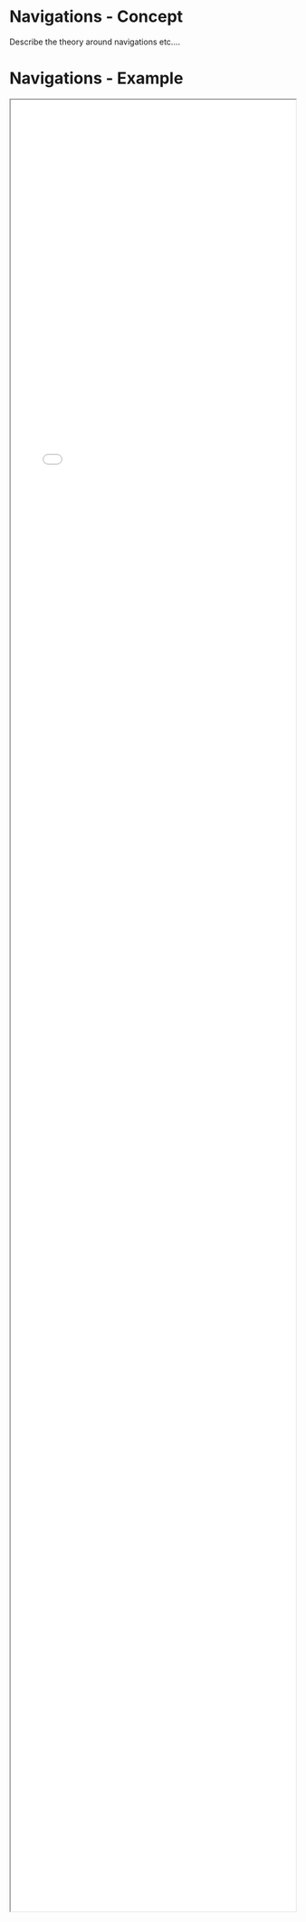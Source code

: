# Navigations - Concept

Describe the theory around navigations etc.... 

# Navigations - Example 

<iframe src="./Part 1 - Theory/1.UI Design/Navigations/index.html" style="width: 100%; height: 80vh;"/>  

# Navigations - Analysis


## Bad things to point out

* The branding doesn't take us back to the home page
* Theres no active indicator
* Doesn't have any form of UI hints as to where you came from. Typically your breadcrumbs would provide these hints.

